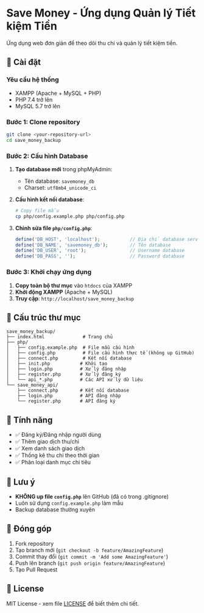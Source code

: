 # Save Money - Ứng dụng Quản lý Tiết kiệm Tiền

Ứng dụng web đơn giản để theo dõi thu chi và quản lý tiết kiệm tiền.

## 🚀 Cài đặt

### Yêu cầu hệ thống
- XAMPP (Apache + MySQL + PHP)
- PHP 7.4 trở lên
- MySQL 5.7 trở lên

### Bước 1: Clone repository
```bash
git clone <your-repository-url>
cd save_money_backup
```

### Bước 2: Cấu hình Database

1. **Tạo database mới** trong phpMyAdmin:
   - Tên database: `savemoney_db`
   - Charset: `utf8mb4_unicode_ci`

2. **Cấu hình kết nối database**:
   ```bash
   # Copy file mẫu
   cp php/config.example.php php/config.php
   ```

3. **Chỉnh sửa file `php/config.php`**:
   ```php
   define('DB_HOST', 'localhost');           // Địa chỉ database server
   define('DB_NAME', 'savemoney_db');        // Tên database
   define('DB_USER', 'root');                // Username database
   define('DB_PASS', '');                    // Password database
   ```

### Bước 3: Khởi chạy ứng dụng

1. **Copy toàn bộ thư mục** vào `htdocs` của XAMPP
2. **Khởi động XAMPP** (Apache + MySQL)
3. **Truy cập**: `http://localhost/save_money_backup`

## 📁 Cấu trúc thư mục

```
save_money_backup/
├── index.html              # Trang chủ
├── php/
│   ├── config.example.php  # File mẫu cấu hình
│   ├── config.php          # File cấu hình thực tế (không up GitHub)
│   ├── connect.php         # Kết nối database
│   ├── init.php           # Khởi tạo
│   ├── login.php          # Xử lý đăng nhập
│   ├── register.php       # Xử lý đăng ký
│   └── api_*.php          # Các API xử lý dữ liệu
└── save_money_api/
    ├── connect.php        # Kết nối database
    ├── login.php          # API đăng nhập
    └── register.php       # API đăng ký
```

## 🔧 Tính năng

- ✅ Đăng ký/Đăng nhập người dùng
- ✅ Thêm giao dịch thu/chi
- ✅ Xem danh sách giao dịch
- ✅ Thống kê thu chi theo thời gian
- ✅ Phân loại danh mục chi tiêu

## 📝 Lưu ý

- **KHÔNG up file `config.php`** lên GitHub (đã có trong .gitignore)
- Luôn sử dụng `config.example.php` làm mẫu
- Backup database thường xuyên

## 🤝 Đóng góp

1. Fork repository
2. Tạo branch mới (`git checkout -b feature/AmazingFeature`)
3. Commit thay đổi (`git commit -m 'Add some AmazingFeature'`)
4. Push lên branch (`git push origin feature/AmazingFeature`)
5. Tạo Pull Request

## 📄 License

MIT License - xem file [LICENSE](LICENSE) để biết thêm chi tiết.
